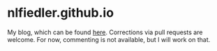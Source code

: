# nlfiedler.github.io

My blog, which can be found [here](http://nlfiedler.github.io). Corrections via pull requests are welcome. For now, commenting is not available, but I will work on that.
